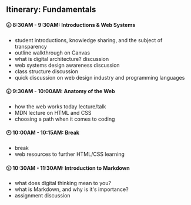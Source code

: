 ## Itinerary: Fundamentals

#### :clock830: 8:30AM - 9:30AM: Introductions & Web Systems

- student introductions, knowledge sharing, and the subject of transparency
- outline walkthrough on Canvas
- what is digital architecture? discussion
- web systems design awareness discussion
- class structure discussion
- quick discussion on web design industry and programming languages

#### :clock930: 9:30AM - 10:00AM: Anatomy of the Web

- how the web works today lecture/talk
- MDN lecture on HTML and CSS
- choosing a path when it comes to coding

#### :clock10: 10:00AM - 10:15AM: Break

- break
- web resources to further HTML/CSS learning

#### :clock1030: 10:30AM - 11:30AM: Introduction to Markdown

- what does digital thinking mean to you?
- what is Markdown, and why is it's importance?
- assignment discussion





